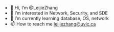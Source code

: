 - 👋 Hi, I’m @LeijieZhang
- 👀 I’m interested in Network, Security, and SDE
- 🌱 I’m currently learning database, OS, network
- 📫 How to reach me leijiezhang@uvic.ca

<!---
ShaunLovesU/ShaunLovesU is a ✨ special ✨ repository because its `README.md` (this file) appears on your GitHub profile.
You can click the Preview link to take a look at your changes.
--->
